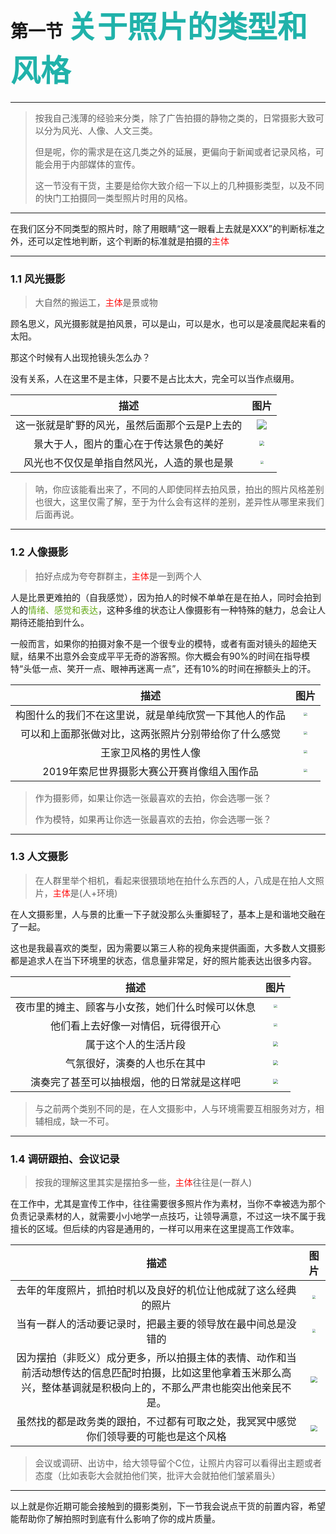 # 第一节  <font color="#20B2AA" size="7">关于照片的类型和风格</font>

---------------------------------------
> 按我自己浅薄的经验来分类，除了广告拍摄的静物之类的，日常摄影大致可以分为风光、人像、人文三类。
>
> 但是呢，你的需求是在这几类之外的延展，更偏向于新闻或者记录风格，可能会用于内部媒体的宣传。
>
> 这一节没有干货，主要是给你大致介绍一下以上的几种摄影类型，以及不同的快门工拍摄同一类型照片时用的风格。

---------------------------------------

在我们区分不同类型的照片时，除了用眼睛“这一眼看上去就是XXX”的判断标准之外，还可以定性地判断，这个判断的标准就是拍摄的<font color="#ff1111">主体</font>

--------------------------------------------------

### 1.1  风光摄影

> 大自然的搬运工，<font color="#ff1111">主体</font>是景或物

顾名思义，风光摄影就是拍风景，可以是山，可以是水，也可以是凌晨爬起来看的太阳。

那这个时候有人出现抢镜头怎么办？

没有关系，人在这里不是主体，只要不是占比太大，完全可以当作点缀用。

|                     描述                      |                             图片                             |
| :-------------------------------------------: | :----------------------------------------------------------: |
| 这一张就是旷野的风光，虽然后面那个云是P上去的 |              ![](../assets/chapter1/scene1.jpg)              |
|    景大于人，图片的重心在于传达景色的美好     | <img src="../assets/chapter1/scene2.jpg" style="zoom:50%;" /> |
|  风光也不仅仅是单指自然风光，人造的景也是景   | <img src="../assets/chapter1/scene3.jpg" style="zoom: 33%;" /> |

> 呐，你应该能看出来了，不同的人即使同样去拍风景，拍出的照片风格差别也很大，这里仅需了解，至于为什么会有这样的差别，差异性从哪里来我们后面再说。

------------------------------------------------------------

### 1.2  人像摄影

> 拍好点成为夸夸群群主，<font color="#ff1111">主体</font>是一到两个人

人是比景更难拍的（自我感觉），因为拍人的时候不单单在是在拍人，同时会拍到人的<font color="#66aa1a">情绪、感觉和表达</font>，这种多维的状态让人像摄影有一种特殊的魅力，总会让人期待还能拍到什么。

一般而言，如果你的拍摄对象不是一个很专业的模特，或者有面对镜头的超绝天赋，结果不出意外会变成平平无奇的游客照。你大概会有90%的时间在指导模特“头低一点、笑开一点、眼神再迷离一点”，还有10%的时间在擦额头上的汗。

|                          描述                          |                             图片                             |
| :----------------------------------------------------: | :----------------------------------------------------------: |
| 构图什么的我们不在这里说，就是单纯欣赏一下其他人的作品 | <img src="../assets/chapter1/profile1.jpg" style="zoom: 33%;" /> |
|  可以和上面那张做对比，这两张照片分别带给你了什么感觉  | <img src="../assets/chapter1/profile2.jpg" style="zoom:33%;" /> |
|                  王家卫风格的男性人像                  | <img src="../assets/chapter1/profile3.jpg" style="zoom:33%;" /> |
|       2019年索尼世界摄影大赛公开赛肖像组入围作品       | <img src="../assets/chapter1/profile4.jpg" style="zoom:33%;" /> |

> 作为摄影师，如果让你选一张最喜欢的去拍，你会选哪一张？
>
> 作为模特，如果再让你选一张最喜欢的去拍，你会选哪一张？

----------------------------

### 1.3  人文摄影

> 在人群里举个相机，看起来很猥琐地在拍什么东西的人，八成是在拍人文照片，<font color="#ff1111">主体</font>是(人+环境)

在人文摄影里，人与景的比重一下子就没那么头重脚轻了，基本上是和谐地交融在了一起。

这也是我最喜欢的类型，因为需要以第三人称的视角来提供画面，大多数人文摄影都是追求人在当下环境里的状态，信息量非常足，好的照片能表达出很多内容。

|                       描述                       |                             图片                             |
| :----------------------------------------------: | :----------------------------------------------------------: |
| 夜市里的摊主、顾客与小女孩，她们什么时候可以休息 | <img src="../assets/chapter1/humanities1.jpg" style="zoom: 33%;" /> |
|        他们看上去好像一对情侣，玩得很开心        | <img src="../assets/chapter1/humanities2.jpg" style="zoom:33%;" /> |
|               属于这个人的生活片段               | <img src="../assets/chapter1/humanities3.jpg" style="zoom: 50%;" /> |
|           气氛很好，演奏的人也乐在其中           | <img src="../assets/chapter1/humanities4.jpg" style="zoom:50%;" /> |
|    演奏完了甚至可以抽根烟，他的日常就是这样吧    | <img src="../assets/chapter1/humanities5.jpg" style="zoom:50%;" /> |

> 与之前两个类别不同的是，在人文摄影中，人与环境需要互相服务对方，相辅相成，缺一不可。

-------------------------------------

### 1.4  调研跟拍、会议记录

> 按我的理解这里其实是摆拍多一些，<font color="#ff1111">主体</font>往往是(一群人)

在工作中，尤其是宣传工作中，往往需要很多照片作为素材，当你不幸被选为那个负责记录素材的人，就需要小小地学一点技巧，让领导满意，不过这一块不属于我擅长的区域。但后续的内容是通用的，一样可以用来在这里提高工作效率。

|                             描述                             |                             图片                             |
| :----------------------------------------------------------: | :----------------------------------------------------------: |
| 去年的年度照片，抓拍时机以及良好的机位让他成就了这么经典的照片 | <img src="../assets/chapter1/doc1.jpg" style="zoom:33%;" />  |
| 当有一群人的活动要记录时，把最主要的领导放在最中间总是没错的 | <img src="../assets/chapter1/doc2.jpg" style="zoom:33%;" />  |
| 因为摆拍（非贬义）成分更多，所以拍摄主体的表情、动作和当前活动想传达的信息匹配时拍摄，比如这里他拿着玉米那么高兴，整体基调就是积极向上的，不那么严肃也能突出他亲民不是。 | <img src="../assets/chapter1/doc3.jpg" style="zoom: 67%;" /> |
| 虽然找的都是政务类的跟拍，不过都有可取之处，我冥冥中感觉你们领导要的可能也是这个风格 | <img src="../assets/chapter1/doc4.jpg" style="zoom:67%;" />  |

> 会议或调研、出访中，给大领导留个C位，让照片内容可以看得出主题或者态度（比如表彰大会就拍他们笑，批评大会就拍他们皱紧眉头）

--------------------------------

以上就是你近期可能会接触到的摄影类别，下一节我会说点干货的前置内容，希望能帮助你了解拍照时到底有什么影响了你的成片质量。